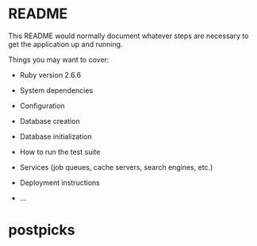 # README

This README would normally document whatever steps are necessary to get the
application up and running.

Things you may want to cover:

* Ruby version 2.6.6

* System dependencies

* Configuration

* Database creation

* Database initialization

* How to run the test suite

* Services (job queues, cache servers, search engines, etc.)

* Deployment instructions

* ...
# postpicks
